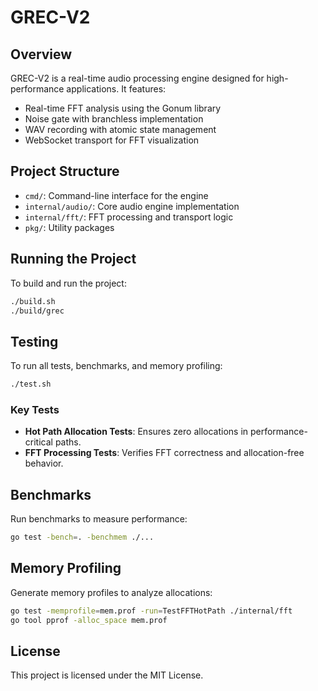 # GREC-V2

## Overview

GREC-V2 is a real-time audio processing engine designed for high-performance applications. It features:

- Real-time FFT analysis using the Gonum library
- Noise gate with branchless implementation
- WAV recording with atomic state management
- WebSocket transport for FFT visualization

## Project Structure

- `cmd/`: Command-line interface for the engine
- `internal/audio/`: Core audio engine implementation
- `internal/fft/`: FFT processing and transport logic
- `pkg/`: Utility packages

## Running the Project

To build and run the project:

```bash
./build.sh
./build/grec
```

## Testing

To run all tests, benchmarks, and memory profiling:

```bash
./test.sh
```

### Key Tests

- **Hot Path Allocation Tests**: Ensures zero allocations in performance-critical paths.
- **FFT Processing Tests**: Verifies FFT correctness and allocation-free behavior.

## Benchmarks

Run benchmarks to measure performance:

```bash
go test -bench=. -benchmem ./...
```

## Memory Profiling

Generate memory profiles to analyze allocations:

```bash
go test -memprofile=mem.prof -run=TestFFTHotPath ./internal/fft
go tool pprof -alloc_space mem.prof
```

## License

This project is licensed under the MIT License.
